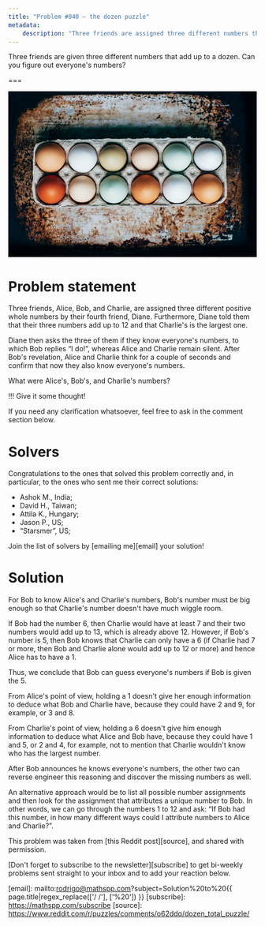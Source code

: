 ```yaml
---
title: "Problem #040 – the dozen puzzle"
metadata:
    description: "Three friends are assigned three different numbers that add up to a dozen. Can you figure out who thought of what?"
---
```


Three friends are given three different numbers that add up to a dozen.
Can you figure out everyone's numbers?


===

![](thumbnail.png "Photo by Kelly Neil on Unsplash")

# Problem statement

Three friends, Alice, Bob, and Charlie, are assigned three different
positive whole numbers by their fourth friend, Diane.
Furthermore, Diane told them that their three numbers add up to 12
and that Charlie's is the largest one.

Diane then asks the three of them if they know everyone's numbers,
to which Bob replies “I do!”, whereas Alice and Charlie remain silent.
After Bob's revelation, Alice and Charlie think for a couple of seconds
and confirm that now they also know everyone's numbers.

What were Alice's, Bob's, and Charlie's numbers?


!!! Give it some thought!

If you need any clarification whatsoever, feel free to ask in the comment section below.


# Solvers

Congratulations to the ones that solved this problem correctly and, in particular, to the ones
who sent me their correct solutions:

 - Ashok M., India;
 - David H., Taiwan;
 - Attila K., Hungary;
 - Jason P., US;
 - “Starsmer”, US;

Join the list of solvers by [emailing me][email] your solution!


# Solution

For Bob to know Alice's and Charlie's numbers,
Bob's number must be big enough so that Charlie's number doesn't have much wiggle room.

If Bob had the number 6, then Charlie would have at least 7 and their two numbers would add up to 13,
which is already above 12.
However, if Bob's number is 5, then Bob knows that Charlie can only have a 6
(if Charlie had 7 or more, then Bob and Charlie alone would add up to 12 or more)
and hence Alice has to have a 1.

Thus, we conclude that Bob can guess everyone's numbers if Bob is given the 5.

From Alice's point of view, holding a 1 doesn't give her enough information
to deduce what Bob and Charlie have, because they could have 2 and 9, for example,
or 3 and 8.

From Charlie's point of view, holding a 6 doesn't give him enough information
to deduce what Alice and Bob have, because they could have 1 and 5, or 2 and 4,
for example, not to mention that Charlie wouldn't know who has the largest number.

After Bob announces he knows everyone's numbers,
the other two can reverse engineer this reasoning and discover the missing numbers as well.

An alternative approach would be to list all possible number assignments
and then look for the assignment that attributes a unique number to Bob.
In other words, we can go through the numbers 1 to 12 and ask:
“If Bob had this number, in how many different ways could I attribute
numbers to Alice and Charlie?”.


This problem was taken from [this Reddit post][source],
and shared with permission.

<!-- v -->
[Don't forget to subscribe to the newsletter][subscribe] to get bi-weekly
problems sent straight to your inbox and to add your reaction below.
<!-- ^ -->


[email]: mailto:rodrigo@mathspp.com?subject=Solution%20to%20{{ page.title|regex_replace(['/ /'], ['%20']) }}
[subscribe]: https://mathspp.com/subscribe
[source]: https://www.reddit.com/r/puzzles/comments/o62ddq/dozen_total_puzzle/
